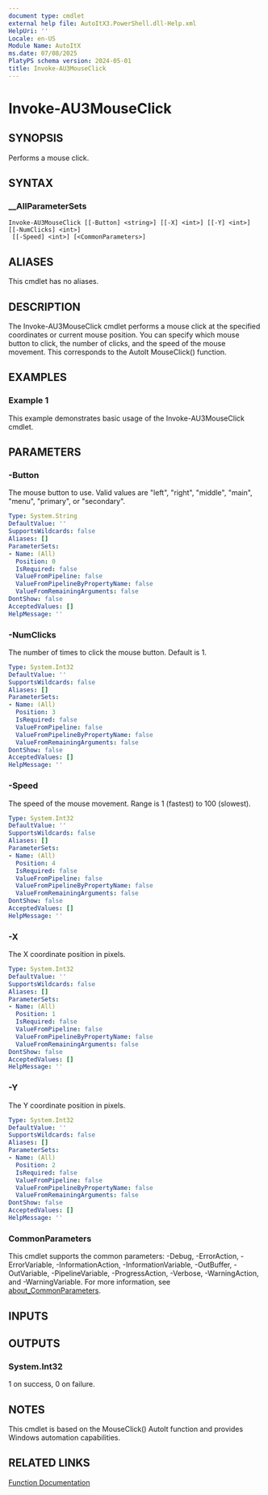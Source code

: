 ```yaml
---
document type: cmdlet
external help file: AutoItX3.PowerShell.dll-Help.xml
HelpUri: ''
Locale: en-US
Module Name: AutoItX
ms.date: 07/08/2025
PlatyPS schema version: 2024-05-01
title: Invoke-AU3MouseClick
---
```


# Invoke-AU3MouseClick

## SYNOPSIS

Performs a mouse click.

## SYNTAX

### __AllParameterSets

```
Invoke-AU3MouseClick [[-Button] <string>] [[-X] <int>] [[-Y] <int>] [[-NumClicks] <int>]
 [[-Speed] <int>] [<CommonParameters>]
```

## ALIASES

This cmdlet has no aliases.

## DESCRIPTION

The Invoke-AU3MouseClick cmdlet performs a mouse click at the specified coordinates or current mouse position. You can specify which mouse button to click, the number of clicks, and the speed of the mouse movement. This corresponds to the AutoIt MouseClick() function.

## EXAMPLES

### Example 1

This example demonstrates basic usage of the Invoke-AU3MouseClick cmdlet.

## PARAMETERS

### -Button

The mouse button to use. Valid values are "left", "right", "middle", "main", "menu", "primary", or "secondary".

```yaml
Type: System.String
DefaultValue: ''
SupportsWildcards: false
Aliases: []
ParameterSets:
- Name: (All)
  Position: 0
  IsRequired: false
  ValueFromPipeline: false
  ValueFromPipelineByPropertyName: false
  ValueFromRemainingArguments: false
DontShow: false
AcceptedValues: []
HelpMessage: ''
```

### -NumClicks

The number of times to click the mouse button. Default is 1.

```yaml
Type: System.Int32
DefaultValue: ''
SupportsWildcards: false
Aliases: []
ParameterSets:
- Name: (All)
  Position: 3
  IsRequired: false
  ValueFromPipeline: false
  ValueFromPipelineByPropertyName: false
  ValueFromRemainingArguments: false
DontShow: false
AcceptedValues: []
HelpMessage: ''
```

### -Speed

The speed of the mouse movement. Range is 1 (fastest) to 100 (slowest).

```yaml
Type: System.Int32
DefaultValue: ''
SupportsWildcards: false
Aliases: []
ParameterSets:
- Name: (All)
  Position: 4
  IsRequired: false
  ValueFromPipeline: false
  ValueFromPipelineByPropertyName: false
  ValueFromRemainingArguments: false
DontShow: false
AcceptedValues: []
HelpMessage: ''
```

### -X

The X coordinate position in pixels.

```yaml
Type: System.Int32
DefaultValue: ''
SupportsWildcards: false
Aliases: []
ParameterSets:
- Name: (All)
  Position: 1
  IsRequired: false
  ValueFromPipeline: false
  ValueFromPipelineByPropertyName: false
  ValueFromRemainingArguments: false
DontShow: false
AcceptedValues: []
HelpMessage: ''
```

### -Y

The Y coordinate position in pixels.

```yaml
Type: System.Int32
DefaultValue: ''
SupportsWildcards: false
Aliases: []
ParameterSets:
- Name: (All)
  Position: 2
  IsRequired: false
  ValueFromPipeline: false
  ValueFromPipelineByPropertyName: false
  ValueFromRemainingArguments: false
DontShow: false
AcceptedValues: []
HelpMessage: ''
```

### CommonParameters

This cmdlet supports the common parameters: -Debug, -ErrorAction, -ErrorVariable,
-InformationAction, -InformationVariable, -OutBuffer, -OutVariable, -PipelineVariable,
-ProgressAction, -Verbose, -WarningAction, and -WarningVariable. For more information, see
[about_CommonParameters](https://go.microsoft.com/fwlink/?LinkID=113216).

## INPUTS

## OUTPUTS

### System.Int32

1 on success, 0 on failure.

## NOTES

This cmdlet is based on the MouseClick() AutoIt function and provides Windows automation capabilities.

## RELATED LINKS

[Function Documentation](https://www.autoitscript.com/autoit3/docs/functions/MouseClick.htm)
